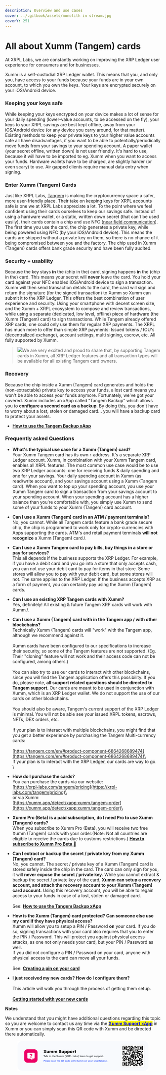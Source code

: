 ```yaml
---
description: Overview and use cases
cover: ../.gitbook/assets/monolith in stream.jpg
coverY: 251
---
```


# All about Xumm (Tangem) cards

At XRPL Labs, we are constantly working on improving the XRP Ledger user experience for consumers and for businesses.

Xumm is a self-custodial XRP Ledger wallet. This means that you, and only you, have access to your funds because your funds are in your own account, to which you own the keys. Your keys are encrypted securely on your iOS/Android device.

### **Keeping your keys safe**

While keeping your keys encrypted on your device makes a lot of sense for your daily spending (lower-value accounts, to be accessed on the fly), your keys to your XRPL savings are best kept offline, away from your iOS/Android device (or any device you carry around, for that matter). Existing methods to keep your private keys to your higher value accounts safe all have disadvantages, if you want to be able to potentially/periodically move funds from your savings to your spending account. A paper wallet (your secret offline, written down) is not user friendly. It's hard to use, because it will have to be imported to eg. Xumm when you want to access your funds. Hardware wallets have to be charged, are slightly harder (or even scary) to use. Air gapped clients require manual data entry when signing.

### **Enter Xumm (Tangem) Cards**

Just like XRPL Labs, [Tangem](https://shop.tangem.com/pages/start) is making the cryptocurrency space a safer, more user-friendly place. Their take on keeping keys for XRPL accounts safe is one we at XRPL Labs appreciate a lot. To the point where we feel confident using their cards ourselves to keep our savings safe. Instead of using a hardware wallet, or a static, written down secret (that can't be used easily), their cards contain a chip and use NFC ([near field communication](https://nl.wikipedia.org/wiki/Near-field\_communication)). The first time you use the card, the chip generates a private key, while being powered using NFC (by your iOS/Android device). This means the cards are shipped without a private key on them, so there is no chance of it being compromised between you and the factory. The chip used in Xumm (Tangem) cards offers bank grade security and have been fully audited.

### **Security + usability**

Because the key stays **in** the (chip in the) card, signing happens **in** the (chip in the) card. This means your secret will **never** leave the card. You hold your card against your NFC enabled iOS/Android device to sign a transaction. Xumm will then send transaction details to the card, the card will sign and return the signature (for the signed transaction) to Xumm so Xumm can submit it to the XRP Ledger. This offers the best combination of user experience and security. Using your smartphone with decent screen size, and the Xumm + XRPL ecosystem to compose and review transactions, while using a separate (dedicated, low level, offline) piece of hardware (the Xumm (Tangem) card) to sign transactions. While Tangem already offered XRP cards, one could only use them for regular XRP payments. The XRPL has much more to offer than simple XRP payments: Issued tokens / IOU's (decentralized exchange), account settings, multi signing, escrow, etc. All fully supported by Xumm.

> ![](https://coil.com/static/media/quote.7f7bd428.svg)We are very excited and proud to share that, by supporting Tangem cards in Xumm, all XRP Ledger features and all transaction types will be available for all existing Tangem card owners.

### **Recovery**

Because the chip inside a Xumm (Tangem) card generates and holds the (non-extractable) private key to access your funds, a lost card means you won't be able to access your funds anymore. Fortunately, we've got your covered. Xumm includes an xApp called "Tangem Backup" which allows you to **configure a second card as a backup**. By doing this, you don't have to worry about a lost, stolen or damaged card... you will have a backup card to protect your assets.&#x20;

* [**How to use the Tangem Backup xApp**](how-to-configure-a-backup-signing-account.md)

### &#x20;Frequently asked Questions

* **What's the typical use case for a Xumm (Tangem) card?**\
  Your Xumm Tangem card has its own r-address. It's a separate XRP Ledger account. Xumm, in combination with your Xumm Tangem card, enables all XRPL features. The most common use case would be to use two XRP Ledger accounts: one for receiving funds & daily spending and one for your savings. Your daily spending account in Xumm (as read/write account), and your savings account using a Xumm (Tangem card). When you want to top up your spending account, you use your Xumm Tangem card to sign a transaction from your savings account to your spending account. When your spending account has a higher balance than you're comfortable with, you simply use Xumm to send some of your funds to your Xumm (Tangem) card account.\
  &#x20;
* **Can I use a Xumm (Tangem) card in an ATM / payment terminals?**\
  No, you cannot. While all Tangem cards feature a bank grade secure chip, the chip is programmed to work only for crypto-currencies with Apps supporting the cards. ATM's and retail payment terminals **will not recognize** a Xumm (Tangem) card.\

* **Can I use a Xumm Tangem card to pay bills, buy things in a store or pay for services?**\
  This all depends if the business supports the XRP Ledger.  For example, if you have a debit card and you go into a store that only accepts cash, you can not use your debit card to pay for items in that store. Some stores will allow you to pay with your debit card, but some stores will not. The same applies to the XRP Ledger. If the business accepts XRP as a form of payment, you can certainly pay using the Xumm (Tangem) cards.\
  &#x20;
* **Can I use an existing XRP Tangem cards with Xumm?**\
  Yes, definitely! All existing & future Tangem XRP cards will work with Xumm.\

* **Can I use a Xumm (Tangem) card with in the Tangem app / with other blockchains?**\
  Technically Xumm (Tangem) cards will "work" with the Tangem app, although we recommend against it. \
  \
  Xumm cards have been configured to our specifications to increase their security, so some of the Tangem features are not supported. (Eg. Their "cloning" feature will not work and their access code can not be configured, among others.)\
  \
  You can also try to use our cards to interact with other blockchains, since you will find the Tangem application offers this possibility. If you do, please note,   **all support related questions should be directed** **to Tangem support**. Our cards are meant to be used in conjunction with Xumm, which is an XRP Ledger wallet. We do not support the use of our cards on other blockchains.\
  \
  You should also be aware, Tangem's current support of the XRP Ledger is minimal. You will not be able see your issued XRPL tokens, escrows, NFTs, DEX orders, etc.\
  \
  If your plan is to interact with multiple blockchains, you might find that you get a better experience by purchasing the Tangem Multi-currency cards:\
  \
  [https://tangem.com/en/#product-component-6864268689474](https://tangem.com/en/#product-component-6864268689474)\
  \
  If your plan is to interact with the XRP Ledger, our cards are way to go.\
  \

* **How do I purchase the cards?**\
  You can purchase the cards via our website:\
  [https://xrpl-labs.com/tangem/pricing](https://xrpl-labs.com/tangem/pricing)\
  \
  or via Xumm:\
  [https://xumm.app/detect/xapp:xumm.tangem-order](https://xumm.app/detect/xapp:xumm.tangem-order)\

* **Xumm Pro (Beta) is a paid subscription, do I need Pro to use Xumm (Tangem) cards?**\
  When you subscribe to Xumm Pro (Beta), you will receive two free Xumm (Tangem) cards with your order.(Note: Not all countries are eligible to receive the cards due to customs restrictions.) [**How to subscribe to Xumm Pro Beta 🎉**](../xumm-pro-beta/how-to-subscribe-to-pro.md)\
  &#x20;
* **Can I extract or backup the secret / private key from my Xumm (Tangem) card?**\
  No, you cannot. The secret / private key of a Xumm (Tangem) card is stored safely inside the chip in the card. The card can only sign for you, it will **never expose the secret / private key**. While you cannot extract & backup the secret / private key of the card, **Xumm can setup a recovery account, and attach the recovery account to your Xumm (Tangem) card account.** Using this recovery account, you will be able to regain access to your funds in case of a lost, stolen or damaged card.\
  \
  See: [**How to use the Tangem Backup xApp**](how-to-configure-a-backup-signing-account.md)\
  &#x20;
* **How is the Xumm (Tangem) card protected? Can someone else use my card if they have physical access?**\
  Xumm will allow you to setup a PIN / Password **on** your card. If you do so, signing transactions with your card also requires that you to enter the PIN / Password. This will protect you against physical access attacks, as one not only needs your card, but your PIN / Password as well.\
  If you did not configure a PIN / Password on your card, anyone with physical access to the card can move all your funds.\
  &#x20;\
  See: [**Creating a pin on your card**](creating-a-pin-on-your-xumm-tangem-card.md)\
  &#x20; &#x20;
* **I just received my new cards? How do I configure them?**\
  \
  This article will walk you through the process of getting them setup.\
  \
  [**Getting started with your new cards**](getting-started.md)



**Notes**

We understand that you might have additional questions regarding this topic so you are welcome to contact us any time via the [<mark style="color:blue;">**Xumm Support xApp**</mark>](https://xumm.app/detect/xapp:xumm.support?ref=helpcenter) in Xumm or you can simply scan this QR code with Xumm and be directed there automatically.

<figure><img src="../.gitbook/assets/Support banner Xumm.png" alt=""><figcaption></figcaption></figure>
